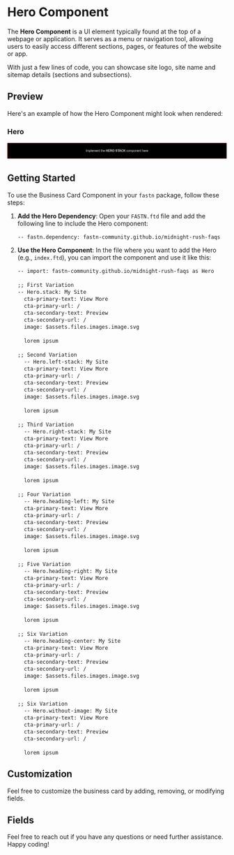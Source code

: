 # Hero Component

The **Hero Component** is a UI element typically found at the top of a webpage
or application. It serves as a menu or navigation tool, allowing users to easily 
access different sections, pages, or features of the website or app.

With just a few lines of code, you can showcase site logo, site name and sitemap
details (sections and subsections).

## Preview

Here's an example of how the Hero Component might look when rendered:

### Hero

![hero.png](.github/assets/hero.png)



## Getting Started

To use the Business Card Component in your `fastn` package, follow these steps:

1. **Add the Hero Dependency**: Open your `FASTN.ftd` file and add 
   the following line to include the Hero component:
   ```ftd
   -- fastn.dependency: fastn-community.github.io/midnight-rush-faqs
   ```
2. **Use the Hero Component**: In the file where you want to add 
   the Hero (e.g., `index.ftd`), you can import the component and 
   use it like this:
    ```ftd
   -- import: fastn-community.github.io/midnight-rush-faqs as Hero

   ;; First Variation
   -- Hero.stack: My Site
      cta-primary-text: View More
      cta-primary-url: /
      cta-secondary-text: Preview
      cta-secondary-url: /
      image: $assets.files.images.image.svg

      lorem ipsum

   ;; Second Variation
      -- Hero.left-stack: My Site
      cta-primary-text: View More
      cta-primary-url: /
      cta-secondary-text: Preview
      cta-secondary-url: /
      image: $assets.files.images.image.svg
      
      lorem ipsum

   ;; Third Variation
      -- Hero.right-stack: My Site
      cta-primary-text: View More
      cta-primary-url: /
      cta-secondary-text: Preview
      cta-secondary-url: /
      image: $assets.files.images.image.svg
      
      lorem ipsum

   ;; Four Variation
      -- Hero.heading-left: My Site
      cta-primary-text: View More
      cta-primary-url: /
      cta-secondary-text: Preview
      cta-secondary-url: /
      image: $assets.files.images.image.svg

      lorem ipsum

   ;; Five Variation
      -- Hero.heading-right: My Site
      cta-primary-text: View More
      cta-primary-url: /
      cta-secondary-text: Preview
      cta-secondary-url: /
      image: $assets.files.images.image.svg

      lorem ipsum

   ;; Six Variation
      -- Hero.heading-center: My Site
      cta-primary-text: View More
      cta-primary-url: /
      cta-secondary-text: Preview
      cta-secondary-url: /
      image: $assets.files.images.image.svg

      lorem ipsum

   ;; Six Variation
      -- Hero.without-image: My Site
      cta-primary-text: View More
      cta-primary-url: /
      cta-secondary-text: Preview
      cta-secondary-url: /
      
      lorem ipsum
   ```
   
## Customization

Feel free to customize the business card by adding, removing, or modifying 
fields.

## Fields

Feel free to reach out if you have any questions or need further assistance. Happy coding!
